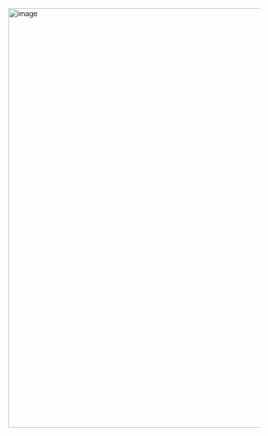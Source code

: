 <img width="1831" height="839" alt="image" src="https://github.com/user-attachments/assets/13ec779e-1767-4f05-a5d4-d736810eba73" />

